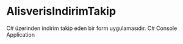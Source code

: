 # AlisverisIndirimTakip
C# üzerinden indirim takip eden bir form uygulamasıdır.
C# Console Application
